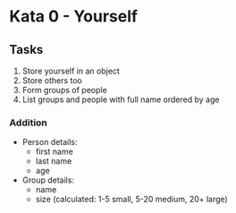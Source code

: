 # Kata 0 - Yourself

## Tasks

1. Store yourself in an object
2. Store others too
3. Form groups of people
4. List groups and people with full name ordered by age

### Addition

* Person details:
    * first name
    * last name
    * age
* Group details:
    * name
    * size (calculated: 1-5 small, 5-20 medium, 20+ large)
